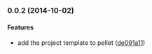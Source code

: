 ### 0.0.2 (2014-10-02)


#### Features

* add the project template to pellet ([de091a11](https://github.com/Rebelizer/react-pellet.git/commit/de091a11c95817419fdb2df170b4c4f905715112))

